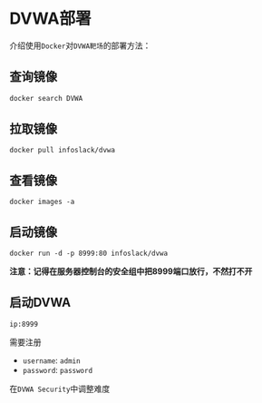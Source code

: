 # DVWA部署

介绍使用`Docker`对`DVWA靶场`的部署方法：

## 查询镜像

```dockerfile
docker search DVWA
```

## 拉取镜像

```
docker pull infoslack/dvwa
```

## 查看镜像

```
docker images -a
```

## 启动镜像

```
docker run -d -p 8999:80 infoslack/dvwa
```

**注意：记得在服务器控制台的安全组中把8999端口放行，不然打不开**

## 启动DVWA

```
ip:8999
```

需要注册

* `username`: `admin`
* `password`: `password`

在`DVWA Security`中调整难度